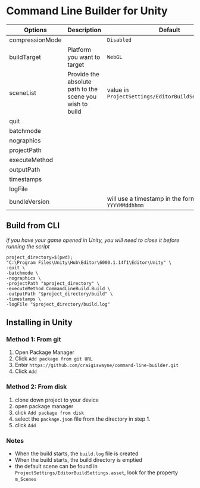 # Command Line Builder for Unity

| Options         | Description                                              | Default                                              | Supported Values                                                                               |
|-----------------|----------------------------------------------------------|------------------------------------------------------|------------------------------------------------------------------------------------------------|
| compressionMode |                                                          | `Disabled`                                           | `brotli` \| `gzip`                                                                             |
| buildTarget     | Platform you want to target                              | `WebGL`                                              | `WebGL` \| `StandaloneWindows64`\|`StandaloneOSX` \| `StandaloneLinux64` \| `Android` \| `iOS` |
| sceneList       | Provide the absolute path to the scene you wish to build | value in `ProjectSettings/EditorBuildSettings.asset` | comma separated values                                                                         |
| quit            |                                                          |                                                      |                                                                                                |
| batchmode       |                                                          |                                                      |                                                                                                |
| nographics      |                                                          |                                                      |                                                                                                |
| projectPath     |                                                          |                                                      |                                                                                                |
| executeMethod   |                                                          |                                                      |                                                                                                |
| outputPath      |                                                          |                                                      |                                                                                                |
| timestamps      |                                                          |                                                      |                                                                                                |
| logFile         |                                                          |                                                      |                                                                                                |
| bundleVersion   |                                                          | will use a timestamp in the format `YYYYMMddhhmm`     |                                                                                                |


## Build from CLI
*if you have your game opened in Unity, you will need to close it before running the script*

```shell
project_directory=$(pwd);
"C:\Program Files\Unity\Hub\Editor\6000.1.14f1\Editor\Unity" \
-quit \
-batchmode \
-nographics \
-projectPath "$project_directory" \
-executeMethod CommandLineBuild.Build \
-outputPath "$project_directory/build" \
-timestamps \
-logFile "$project_directory/build.log"
```

## Installing in Unity

### Method 1: From git
1. Open Package Manager
2. Click `Add package from git URL`
3. Enter `https://github.com/craigiswayne/command-line-builder.git`
4. Click `Add`

### Method 2: From disk
1. clone down project to your device
2. open package manager
3. click `Add package from disk`
4. select the `package.json` file from the directory in step 1.
5. click `Add`

### Notes
* When the build starts, the `build.log` file is created
* When the build starts, the build directory is emptied
* the default scene can be found in `ProjectSettings/EditorBuildSettings.asset`, look for the property `m_Scenes`

